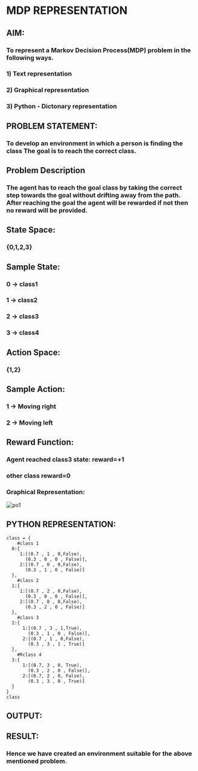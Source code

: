 # MDP REPRESENTATION

## AIM:
### To represent a Markov Decision Process(MDP) problem in the following ways.
### 1) Text representation
### 2) Graphical representation
### 3) Python - Dictonary representation
## PROBLEM STATEMENT:
### To develop an environment in which a person is finding the class The goal is to reach the correct class.
## Problem Description
### The agent has to reach the goal class by taking the correct step towards the goal without drifting away from the path. After reaching the goal the agent will be rewarded if not then no reward will be provided.
## State Space:
### {0,1,2,3}
## Sample State:
### 0 -> class1
### 1 -> class2
### 2 -> class3
### 3 -> class4
## Action Space:
### {1,2}
## Sample Action:
### 1 -> Moving right
### 2 -> Moving left
## Reward Function:
###  Agent reached class3 state: reward=+1
###   other class reward=0
### Graphical Representation:
![po1](https://github.com/user-attachments/assets/2d7594a1-08b3-405a-a51e-ca8414cef0e3)


## PYTHON REPRESENTATION:
```
class = { 
    #class 1
  0:{
     1:[(0.7 , 1 , 0,False),
       (0.3 , 0 , 0 , False)],
     2:[(0.7 , 0 , 0,False),
       (0.3 , 1 , 0 , False)] 
  },
    #class 2
  1:{
     1:[(0.7 , 2 , 0,False),
       (0.3 , 0 , 0 , False)],
     2:[(0.7 , 0 , 0,False),
       (0.3 , 2 , 0 , False)]
  },
    #class 3
  2:{
      1:[(0.7 , 3 , 1,True),
        (0.3 , 1 , 0 , False)],
      2:[(0.7 , 1 , 0,False),
        (0.3 , 3 , 1 , True)]
  },
    #Rclass 4
  3:{
      1:[(0.7, 3 , 0, True),
        (0.3 , 2 , 0 , False)],
      2:[(0.7, 2 , 0, False),
        (0.3 , 3 , 0 , True)]
  }
}
class
```
## OUTPUT:

## RESULT:
### Hence we have created an environment suitable for the above mentioned problem.
